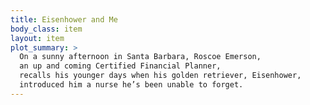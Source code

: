 ```yaml
---
title: Eisenhower and Me
body_class: item
layout: item
plot_summary: >
  On a sunny afternoon in Santa Barbara, Roscoe Emerson,
  an up and coming Certified Financial Planner,
  recalls his younger days when his golden retriever, Eisenhower,
  introduced him a nurse he’s been unable to forget.
---
```

